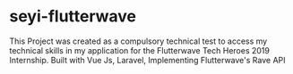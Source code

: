 # seyi-flutterwave
This Project was created as a compulsory technical test to access my technical skills in my application for the Flutterwave Tech Heroes 2019 Internship. Built with Vue Js, Laravel, Implementing Flutterwave's Rave API
